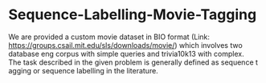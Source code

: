 # Sequence-Labelling-Movie-Tagging
We are provided a custom movie dataset in BIO format (Link: https://groups.csail.mit.edu/sls/downloads/movie/) which involves two database eng corpus with simple queries and trivia10k13 with complex. The task described in the given problem is generally defined as sequence tagging or sequence labelling in the literature. 
